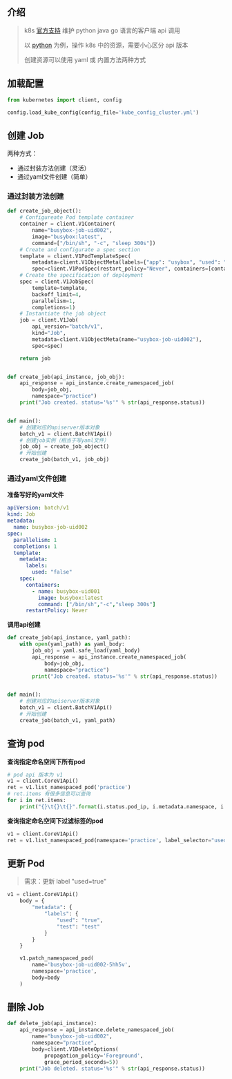 ## 介绍

> k8s [官方支持](https://jimmysong.io/kubernetes-handbook/develop/client-go-sample.html) 维护 python java go 语言的客户端 api 调用
>
> 以 [python](https://github.com/kubernetes-client/python) 为例，操作 k8s 中的资源，需要小心区分 api 版本
>
> 创建资源可以使用 yaml 或 内置方法两种方式 


## 加载配置

```python
from kubernetes import client, config

config.load_kube_config(config_file='kube_config_cluster.yml')
```


## 创建 Job

两种方式：
+ 通过封装方法创建（灵活）
+ 通过yaml文件创建（简单）


### 通过封装方法创建

```python
def create_job_object():
    # Configureate Pod template container
    container = client.V1Container(
        name="busybox-job-uid002",
        image="busybox:latest",
        command=["/bin/sh", "-c", "sleep 300s"])
    # Create and configurate a spec section
    template = client.V1PodTemplateSpec(
        metadata=client.V1ObjectMeta(labels={"app": "usybox", "used": "false"}),
        spec=client.V1PodSpec(restart_policy="Never", containers=[container]))
    # Create the specification of deployment
    spec = client.V1JobSpec(
        template=template,
        backoff_limit=4,
        parallelism=1,
        completions=1)
    # Instantiate the job object
    job = client.V1Job(
        api_version="batch/v1",
        kind="Job",
        metadata=client.V1ObjectMeta(name="usybox-job-uid002"),
        spec=spec)

    return job


def create_job(api_instance, job_obj):
    api_response = api_instance.create_namespaced_job(
        body=job_obj,
        namespace="practice")
    print("Job created. status='%s'" % str(api_response.status))


def main():
    # 创建对应的apiserver版本对象
    batch_v1 = client.BatchV1Api()
    # 创建job实例（相当于写yaml文件）
    job_obj = create_job_object()
    # 开始创建
    create_job(batch_v1, job_obj)
```

### 通过yaml文件创建

**准备写好的yaml文件**

```yaml
apiVersion: batch/v1
kind: Job
metadata:
  name: busybox-job-uid002
spec:
  parallelism: 1
  completions: 1
  template:
    metadata:
      labels:
        used: "false"
    spec:
      containers:
        - name: busybox-uid001
          image: busybox:latest
          command: ["/bin/sh","-c","sleep 300s"]
      restartPolicy: Never
```

**调用api创建**

```python
def create_job(api_instance, yaml_path):
    with open(yaml_path) as yaml_body:
        job_obj = yaml.safe_load(yaml_body)
        api_response = api_instance.create_namespaced_job(
            body=job_obj,
            namespace="practice")
        print("Job created. status='%s'" % str(api_response.status))


def main():
    # 创建对应的apiserver版本对象
    batch_v1 = client.BatchV1Api()
    # 开始创建
    create_job(batch_v1, yaml_path)
```


## 查询 pod

**查询指定命名空间下所有pod**

```python
# pod api 版本为 v1
v1 = client.CoreV1Api()
ret = v1.list_namespaced_pod('practice')
# ret.items 有很多信息可以查询
for i in ret.items:
    print("{}\t{}\t{}".format(i.status.pod_ip, i.metadata.namespace, i.metadata.name))
```

**查询指定命名空间下过滤标签的pod**

```python
v1 = client.CoreV1Api()
ret = v1.list_namespaced_pod(namespace='practice', label_selector="used=false")
```

## 更新 Pod

> 需求：更新 label "used=true"

```python
v1 = client.CoreV1Api()
    body = {
        "metadata": {
            "labels": {
                "used": "true",
                "test": "test"
            }
        }
    }

    v1.patch_namespaced_pod(
        name='busybox-job-uid002-5hh5v',
        namespace='practice',
        body=body
    )
```

## 删除 Job

```python
def delete_job(api_instance):
    api_response = api_instance.delete_namespaced_job(
        name="busybox-job-uid002",
        namespace="practice",
        body=client.V1DeleteOptions(
            propagation_policy='Foreground',
            grace_period_seconds=5))
    print("Job deleted. status='%s'" % str(api_response.status))
```